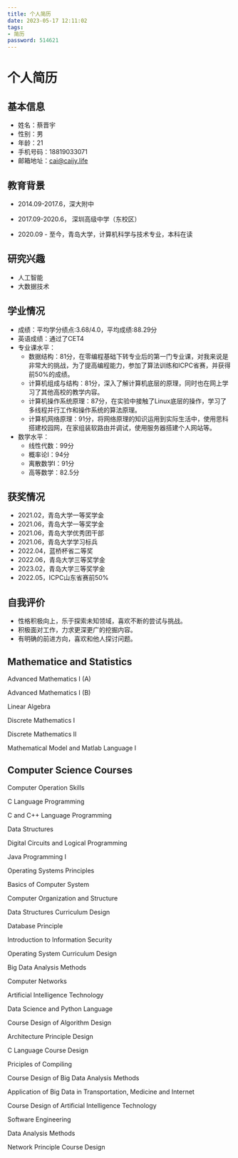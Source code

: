 ```yaml
---
title: 个人简历
date: 2023-05-17 12:11:02
tags:
- 简历
password: 514621
---
```


# 个人简历

## 基本信息

- 姓名：蔡晋宇
- 性别：男
- 年龄：21
- 手机号码：18819033071
- 邮箱地址：cai@caijy.life

## 教育背景

- 2014.09-2017.6，深大附中
- 2017.09-2020.6， 深圳高级中学（东校区）

- 2020.09 - 至今，青岛大学，计算机科学与技术专业，本科在读

## 研究兴趣

- 人工智能
- 大数据技术

## 学业情况

- 成绩：平均学分绩点:3.68/4.0，平均成绩:88.29分
- 英语成绩：通过了CET4
- 专业课水平：
  - 数据结构：81分，在零编程基础下转专业后的第一门专业课，对我来说是非常大的挑战，为了提高编程能力，参加了算法训练和ICPC省赛，并获得前50%的成绩。
  - 计算机组成与结构：81分，深入了解计算机底层的原理，同时也在网上学习了其他高校的教学内容。
  - 计算机操作系统原理：87分，在实验中接触了Linux底层的操作，学习了多线程并行工作和操作系统的算法原理。
  - 计算机网络原理：91分，将网络原理的知识运用到实际生活中，使用思科搭建校园网，在家组装软路由并调试，使用服务器搭建个人网站等。
- 数学水平：
  - 线性代数：99分
  - 概率论Ⅰ：94分
  - 离散数学Ⅰ：91分
  - 高等数学：82.5分

## 获奖情况

- 2021.02，青岛大学一等奖学金
- 2021.06，青岛大学一等奖学金
- 2021.06，青岛大学优秀团干部
- 2021.06，青岛大学学习标兵
- 2022.04，蓝桥杯省二等奖
- 2022.06，青岛大学三等奖学金
- 2023.02，青岛大学三等奖学金
- 2022.05，ICPC山东省赛前50%

## 自我评价

- 性格积极向上，乐于探索未知领域，喜欢不断的尝试与挑战。
- 积极面对工作，力求更深更广的挖掘内容。
- 有明确的前进方向，喜欢和他人探讨问题。

## Mathematice and Statistics

Advanced Mathematics I (A)

Advanced Mathematics I (B)

Linear Algebra

Discrete Mathematics I

Discrete Mathematics II

Mathematical Model and Matlab Language I





## Computer Science Courses

Computer Operation Skills

C Language Programming

C and C++ Language Programming

Data Structures

Digital Circuits and Logical Programming

Java Programming I

Operating Systems Principles

Basics of Computer System

Computer Organization and Structure

Data Structures Curriculum Design

Database Principle

Introduction to Information Security

Operating System Curriculum Design

Big Data Analysis Methods

Computer Networks

Artificial Intelligence Technology

Data Science and Python Language

Course Design of Algorithm Design

Architecture Principle Design

C Language Course Design

Priciples of Compiling

Course Design of Big Data Analysis Methods

Application of Big Data in Transportation, Medicine and Internet

Course Design of Artificial Intelligence Technology

Software Engineering

Data Analysis Methods

Network Principle Course Design

